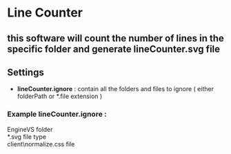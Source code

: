 # Line Counter 
## this software will count the number of lines in the specific folder and generate lineCounter.svg file  <br />
 
## Settings
- **lineCounter.ignore** : contain all the folders and files to ignore ( either folderPath or *.file extension ) 

### Example lineCounter.ignore :
EngineVS                					 folder <br />
*.svg                   					 file type <br />
client\normalize.css    					 file 
